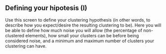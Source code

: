 ## Defining your hipotesis (I)

Use this screen to define your clustering hypothesis (in other words, to describe how you expect/desire the resulting clustering to be).
Here you will be able to define how much noise you will allow (the percentage of non-clustered elements), how small your clusters can
be before being considered noise, and a minimum and maximum number of clusters your clustering can have.
